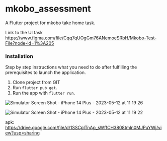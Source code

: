 # mkobo_assessment

A Flutter project for mkobo take home task.

Link to the UI task 
https://www.figma.com/file/Cqq7qUOgGm76ANemoeSRbH/Mkobo-Test-File?node-id=1%3A205


### Installation
Step by step instructions what you need to do after fulfilling the prerequisites to launch the application.

1. Clone project from GIT
2. Run `flutter pub get`.
3. Run the app with `flutter run`.


![Simulator Screen Shot - iPhone 14 Plus - 2023-05-12 at 11 19 26](https://github.com/mopilo/mkobo/assets/7842458/2dbdbe6f-c6de-4fa4-b5f6-b3214d1c3917)

![Simulator Screen Shot - iPhone 14 Plus - 2023-05-12 at 11 19 22](https://github.com/mopilo/mkobo/assets/7842458/2ea92e78-9521-47ca-ade8-896b1a04a976)




apk: https://drive.google.com/file/d/1SSCplTnAp_sWffCH3808tmln0MJPuYWj/view?usp=sharing
